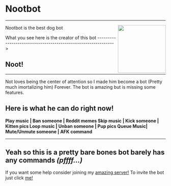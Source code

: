 # Nootbot
---------------------
Nootbot is the best dog bot
<img align="right" src="https://pbs.twimg.com/media/Em1RteRWEAIkhlA?format=jpg&name=medium" height="150" width="150">

What you see here is the creator of this bot -------------------------------------------------------------->

## **Noot!**
-----
Not loves being the center of attention
so I made him become a bot (Pretty much imortalizing him)
Forever. The bot is amazing but is missing some features.

Here is what he can do right now!
------

**Play music | Ban someone         | Reddit memes
Skip music | Kick someone        | Kitten pics
Loop music | Unban someone       | Pup pics
Queue Music| Mute/Unmute someone | AFK command**

------

Yeah so this is a pretty bare bones bot barely has any commands *(pffff...)*
-----
If you want some help consider joining my [amazing server!](https://discord.gg/EKUKCMSMMw)
To invite the bot just click [me!](https://discord.com/api/oauth2/authorize?client_id=731371995979055136&permissions=8&scope=bot)
